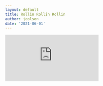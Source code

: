 ```yaml
---
layout: default
title: Rollin Rollin Rollin
author: jcolson
date: '2021-06-01'
---
```

<div class="vid-div">
<div id="vid-blocker"></div>
<iframe id="video-frame" src="https://www.youtube-nocookie.com/embed/dQw4w9WgXcQ?&enablejsapi=1&autoplay=1&mute=1" frameborder="0" allow="accelerometer; autoplay; clipboard-write; encrypted-media; gyroscope; picture-in-picture" allowfullscreen></iframe>
</div>
